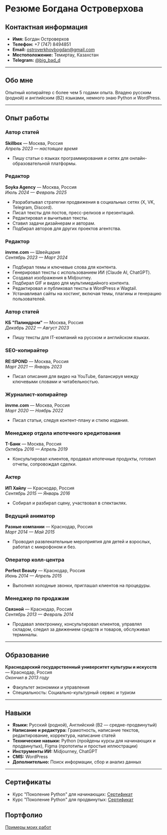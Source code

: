 # Резюме Богдана Островерхова

## Контактная информация
- **Имя:** Богдан Островерхов  
- **Телефон:** +7 (747) 8494851  
- **Email:** [ostroverkhovbogdan@gmail.com](mailto:ostroverkhovbogdan@gmail.com)  
- **Местоположение:** Темиртау, Казахстан  
- **Telegram:** [@big_bad_d](https://t.me/big_bad_d)
---

## Обо мне
Опытный копирайтер с более чем 5 годами опыта. Владею русским (родной) и английским (B2) языками, немного знаю Python и WordPress.

---

## Опыт работы  

### **Автор статей**  
**Skillbox** — Москва, Россия  
*Апрель 2023 — настоящее время*  
- Пишу статьи о языках программирования и сетях для онлайн-образовательной платформы.  

### **Редактор**  
**Soyka Agency** — Москва, Россия  
*Июль 2024 — Февраль 2025*  
- Разрабатывал стратегии продвижения в социальных сетях (X, VK, Telegram, Discord).  
- Писал тексты для постов, пресс-релизов и презентаций.  
- Редактировал и вычитывал тексты.  
- Ставил задачи дизайнерам и авторам.  
- Подбирал авторов для других проектов агентства.  

### **Редактор**  
**invme.com** — Швейцария  
*Сентябрь 2023 — Март 2024*  
- Подбирал темы и ключевые слова для контента.  
- Генерировал тексты с использованием ИИ (Claude AI, ChatGPT).  
- Создавал изображения в Midjourney.  
- Подбирал GIF и видео для мультимедийного контента.  
- Редактировал и публиковал тексты в WordPress и Wagtail.  
- Устанавливал сайты на хостинг, включая темы, плагины и генерацию пользователей.  

### **Автор статей**  
**КБ "Палиндром"** — Москва, Россия  
*Декабрь 2022 — Август 2023*  
- Пишу тексты для IT-компаний на русском и английском языках.

### **SEO-копирайтер**  
**RE:SPOND** — Москва, Россия  
*Март 2021 — Январь 2023*  
- Писал описания для видео на YouTube, балансируя между ключевыми словами и читабельностью.  

### **Журналист-копирайтер**  
**invme.com** — Москва, Россия  
*Март 2020 — Ноябрь 2022*  
- Писал статьи, следуя контент-плану и стилю издания.  

### **Менеджер отдела ипотечного кредитования**  
**Т-Банк** — Москва, Россия  
*Октябрь 2016 — Апрель 2019*  
- Консультировал клиентов, продавал ипотечные продукты, готовил отчеты, сопровождал сделки.  

### **Актер**  
**ИП Хайлу** — Краснодар, Россия  
*Сентябрь 2015 — Январь 2016*  
- Собирал и разбирал сцену, участвовал в спектаклях.  

### **Ведущий аниматор**  
**Разные компании** — Краснодар, Россия  
*Март 2014 — Май 2015*  
- Проводил развлекательные мероприятия для детей и взрослых, работал с микрофоном и без.  

### **Оператор колл-центра**  
**Perfect Beauty** — Краснодар, Россия  
*Июнь 2014 — Апрель 2015*  
- Выполнял холодные звонки, приглашал клиентов на процедуры.  

### **Менеджер по продажам**  
**Связной** — Краснодар, Россия  
*Сентябрь 2013 — Февраль 2014*  
- Продавал электронику, консультировал клиентов, управлял складом, следил за движением средств и товаров, обслуживал терминалы.  

---

## Образование
**Краснодарский государственный университет культуры и искусств** — Краснодар, Россия  
*Окончил в 2013 году*  
- Факультет экономики и управления  
- Специальность: Социально-культурный сервис и туризм  

---

## Навыки
- **Языки:** Русский (родной), Английский (B2 — средне-продвинутый)  
- **Написание и редактура:** Грамотность, написание текстов, редактирование, корректура, написание статей  
- **Технические навыки:** Python (пройдены курсы для начинающих и продвинутых), Figma (прототипы и простые иллюстрации)  
- **Инструменты ИИ:** Midjourney, ChatGPT  
- **CMS:** WordPress  
- **Дополнительно:** Поиск информации, сбор и анализ данных  

---

## Сертификаты
- Курс "Поколение Python" для начинающих: [Сертификат](https://stepik.org/cert/1899013)  
- Курс "Поколение Python" для продвинутых: [Сертификат](https://stepik.org/cert/1941867)  

## Портфолио
[Примеры моих работ](https://github.com/I3aga/CV_Rus/blob/main/portfolio_rus.md)
